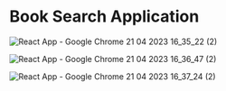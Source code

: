 # Book Search Application

![React App - Google Chrome 21 04 2023 16_35_22 (2)](https://user-images.githubusercontent.com/81915186/233663901-af8be2c3-73f1-4a00-8de7-0883e1d47361.png)

![React App - Google Chrome 21 04 2023 16_36_47 (2)](https://user-images.githubusercontent.com/81915186/233663365-daabfb7c-304d-42a7-924e-adcd81407f8e.png)

![React App - Google Chrome 21 04 2023 16_37_24 (2)](https://user-images.githubusercontent.com/81915186/233664191-948d00e9-8f23-4556-8329-41f5cfc61602.png)




